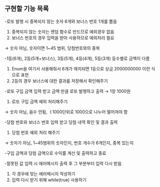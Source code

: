 ## 구현할 기능 목록

-로또 발행 시 중복되지 않는 숫자 6개와 보너스 번호 1개를 뽑음

1. 중복되지 않는 숫자는 랜덤 함수로 만드므로 예외경우 없음
2. 보너스 번호의 경우 입력을 받아 사용하므로 예외처리 필요 

→ 숫자 아님, 숫자이면 1~45 범위, 당첨번호와의 중복

-1등(6개), 2등(5개+보너스), 3등(5개), 4등(4개), 5등(3개) 등수별로 금액이 다름

1. Enum을 여기서 사용해줘서 6개가 매치되면 1등으로 상금 2000000000 이런 식으로 표현
2. 2등의 경우 보너스에 대한 결과를 저장해서 확인해주기

-로또 구입 금액 입력 받고 금액 만큼 로또 발행하고 출력 → 1장 1000원

1. 로또 구입 금액 예외 처리해주기

→ 숫자 아님, 음수 안됨, ㅓ1000단위로 1000으로 나누어 떨어져야 함

-당첨 번호와 보너스 번호 입력 받고 당첨 내역 확인 및 결과 출력

1. 당첨 번호 예외 처리 해주기

→ 숫자가 아님, 1~45범위의 숫자인지, 번호 개수가 6개인지, 중복 있는지

-구입 금액과 당첨 금액으로 수익률 계산 및 출력하고 종료

-잘못된 값 입력 시 에러메시지 출력 후 그 부분부터 입력 다시 받음

1. 각 경우에 맞는 에러메시지 작성하기
2. 입력 다시 받기 위해 while(true) 사용하기

